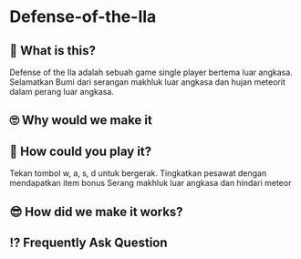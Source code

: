 # Defense-of-the-Ila

## 🤔 What is this? 
Defense of the Ila adalah sebuah game single player bertema luar angkasa. Selamatkan Bumi dari serangan makhluk luar angkasa dan hujan meteorit dalam perang luar angkasa.  

## 🙄 Why would we make it 


## 😤 How could you play it? 
Tekan tombol w, a, s, d untuk bergerak. 
Tingkatkan pesawat dengan mendapatkan item bonus
Serang makhluk luar angkasa dan hindari meteor

## 😎 How did we make it works? 


## ⁉ Frequently Ask Question
